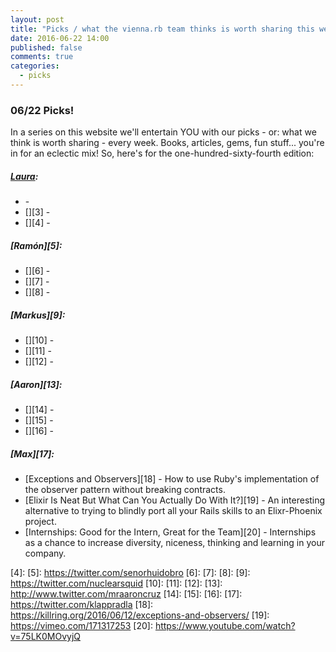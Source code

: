 ```yaml
---
layout: post
title: "Picks / what the vienna.rb team thinks is worth sharing this week"
date: 2016-06-22 14:00
published: false
comments: true
categories:
  - picks
---
```


### 06/22 Picks!

In a series on this website we'll entertain YOU with our picks - or: what we think is worth sharing - every week.
Books, articles, gems, fun stuff... you're in for an eclectic mix! So, here's for the one-hundred-sixty-fourth edition:

##### [Laura][1]:
- [][2] -
- [][3] -
- [][4] -

##### [Ramón][5]:
- [][6] -
- [][7] -
- [][8] -

##### [Markus][9]:
- [][10] -
- [][11] -
- [][12] -

##### [Aaron][13]:
- [][14] -
- [][15] -
- [][16] -

##### [Max][17]:
- [Exceptions and Observers][18] - How to use Ruby's implementation of the observer pattern without breaking contracts.
- [Elixir Is Neat But What Can You Actually Do With It?][19] - An interesting alternative to trying to blindly port all your Rails skills to an Elixr-Phoenix project.
- [Internships: Good for the Intern, Great for the Team][20] - Internships as a chance to increase diversity, niceness, thinking and learning in your company.

[1]: http://www.twitter.com/alicetragedy
[2]:
[3]:
[4]:
[5]: https://twitter.com/senorhuidobro
[6]:
[7]:
[8]:
[9]: https://twitter.com/nuclearsquid
[10]:
[11]:
[12]:
[13]: http://www.twitter.com/mraaroncruz
[14]:
[15]:
[16]:
[17]: https://twitter.com/klappradla
[18]: https://killring.org/2016/06/12/exceptions-and-observers/
[19]: https://vimeo.com/171317253
[20]: https://www.youtube.com/watch?v=75LK0MOvyjQ
